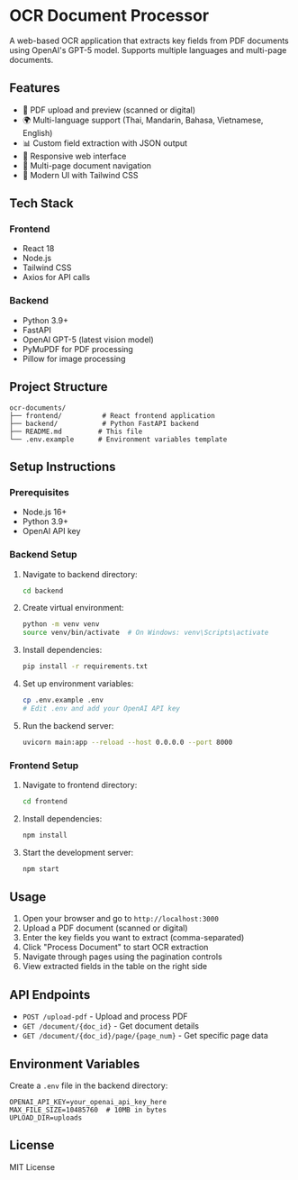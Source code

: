 # OCR Document Processor

A web-based OCR application that extracts key fields from PDF documents using OpenAI's GPT-5 model. Supports multiple languages and multi-page documents.

## Features

- 📄 PDF upload and preview (scanned or digital)
- 🌍 Multi-language support (Thai, Mandarin, Bahasa, Vietnamese, English)
- 📊 Custom field extraction with JSON output
- 📱 Responsive web interface
- 🔄 Multi-page document navigation
- 🎨 Modern UI with Tailwind CSS

## Tech Stack

### Frontend
- React 18
- Node.js
- Tailwind CSS
- Axios for API calls

### Backend
- Python 3.9+
- FastAPI
- OpenAI GPT-5 (latest vision model)
- PyMuPDF for PDF processing
- Pillow for image processing

## Project Structure

```
ocr-documents/
├── frontend/          # React frontend application
├── backend/           # Python FastAPI backend
├── README.md         # This file
└── .env.example      # Environment variables template
```

## Setup Instructions

### Prerequisites
- Node.js 16+
- Python 3.9+
- OpenAI API key

### Backend Setup
1. Navigate to backend directory:
   ```bash
   cd backend
   ```

2. Create virtual environment:
   ```bash
   python -m venv venv
   source venv/bin/activate  # On Windows: venv\Scripts\activate
   ```

3. Install dependencies:
   ```bash
   pip install -r requirements.txt
   ```

4. Set up environment variables:
   ```bash
   cp .env.example .env
   # Edit .env and add your OpenAI API key
   ```

5. Run the backend server:
   ```bash
   uvicorn main:app --reload --host 0.0.0.0 --port 8000
   ```

### Frontend Setup
1. Navigate to frontend directory:
   ```bash
   cd frontend
   ```

2. Install dependencies:
   ```bash
   npm install
   ```

3. Start the development server:
   ```bash
   npm start
   ```

## Usage

1. Open your browser and go to `http://localhost:3000`
2. Upload a PDF document (scanned or digital)
3. Enter the key fields you want to extract (comma-separated)
4. Click "Process Document" to start OCR extraction
5. Navigate through pages using the pagination controls
6. View extracted fields in the table on the right side

## API Endpoints

- `POST /upload-pdf` - Upload and process PDF
- `GET /document/{doc_id}` - Get document details
- `GET /document/{doc_id}/page/{page_num}` - Get specific page data

## Environment Variables

Create a `.env` file in the backend directory:

```env
OPENAI_API_KEY=your_openai_api_key_here
MAX_FILE_SIZE=10485760  # 10MB in bytes
UPLOAD_DIR=uploads
```

## License

MIT License
